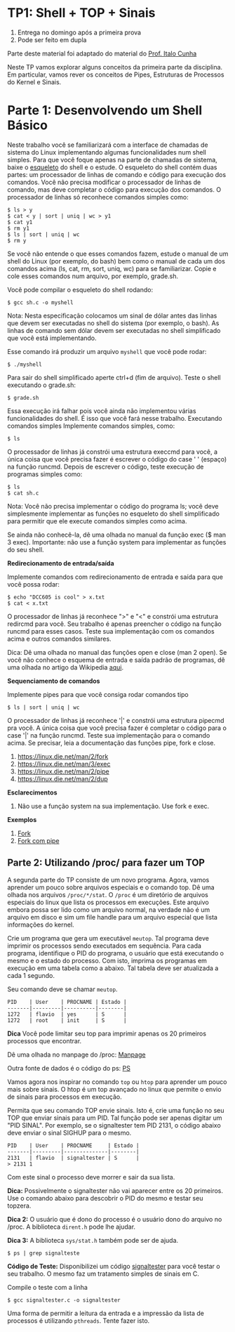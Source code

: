 # TP1: Shell + TOP + Sinais

  1. Entrega no domingo após a primeira prova
  1. Pode ser feito em dupla

Parte deste material foi adaptado do material do
[Prof. Italo Cunha](http://dcc.ufmg.br/~cunha)

Neste TP vamos explorar alguns conceitos da primeira parte da disciplina. Em
particular, vamos rever os conceitos de Pipes, Estruturas de Processos do
Kernel e Sinais.

# Parte 1: Desenvolvendo um Shell Básico

Neste trabalho você se familiarizará com a interface de chamadas de sistema do
Linux implementando algumas funcionalidades num shell simples. Para que você
foque apenas na parte de chamadas de sistema, baixe o
[esqueleto](https://gitlab.dcc.ufmg.br/cunha-dcc605/shell-assignment) do shell
e o estude. O esqueleto do shell contém duas partes: um processador de linhas
de comando e código para execução dos comandos. Você não precisa modificar o
processador de linhas de comando, mas deve completar o código para execução dos
comandos. O processador de linhas só reconhece comandos simples como:

```
$ ls > y
$ cat < y | sort | uniq | wc > y1
$ cat y1
$ rm y1
$ ls | sort | uniq | wc
$ rm y
```

Se você não entende o que esses comandos fazem, estude o manual de um shell do
Linux (por exemplo, do bash) bem como o manual de cada um dos comandos acima
(ls, cat, rm, sort, uniq, wc) para se familiarizar. Copie e cole esses comandos
num arquivo, por exemplo, grade.sh.

Você pode compilar o esqueleto do shell rodando:

```
$ gcc sh.c -o myshell
```

Nota: Nesta especificação colocamos um sinal de dólar antes das linhas que
devem ser executadas no shell do sistema (por exemplo, o bash). As linhas de
comando sem dólar devem ser executadas no shell simplificado que você está
implementando.

Esse comando irá produzir um arquivo `myshell` que você pode rodar:

```
$ ./myshell
```

Para sair do shell simplificado aperte ctrl+d (fim de arquivo). Teste o shell
executando o grade.sh:

```
$ grade.sh
```

Essa execução irá falhar pois você ainda não implementou várias funcionalidades
do shell. É isso que você fará nesse trabalho.  Executando comandos simples
Implemente comandos simples, como:

```
$ ls
```

O processador de linhas já constrói uma estrutura execcmd para você, a única
coisa que você precisa fazer é escrever o código do case ' ' (espaço) na função
runcmd. Depois de escrever o código, teste execução de programas simples como:

```
$ ls
$ cat sh.c
```

Nota: Você não precisa implementar o código do programa ls; você deve
simplesmente implementar as funções no esqueleto do shell simplificado para
permitir que ele execute comandos simples como acima.

Se ainda não conhecê-la, dê uma olhada no manual da função exec ($ man 3 exec).
Importante: não use a função system para implementar as funções do seu shell.

**Redirecionamento de entrada/saída**

Implemente comandos com redirecionamento de entrada e saída para que você possa
rodar:

```
$ echo "DCC605 is cool" > x.txt
$ cat < x.txt
```

O processador de linhas já reconhece ">" e "<" e constrói uma estrutura
redircmd para você. Seu trabalho é apenas preencher o código na função runcmd
para esses casos. Teste sua implementação com os comandos acima e outros
comandos similares.

Dica: Dê uma olhada no manual das funções open e close (man 2 open). Se você
não conhece o esquema de entrada e saída padrão de programas, dê uma olhada no
artigo da Wikipedia
[aqui](https://en.wikipedia.org/wiki/Standard_stream).

**Sequenciamento de comandos**

Implemente pipes para que você consiga rodar comandos tipo

```
$ ls | sort | uniq | wc
```

O processador de linhas já reconhece '|' e constrói uma estrutura pipecmd pra
você. A única coisa que você precisa fazer é completar o código para o case '|'
na função runcmd. Teste sua implementação para o comando acima. Se precisar,
leia a documentação das funções pipe, fork e close.

  1. https://linux.die.net/man/2/fork
  1. https://linux.die.net/man/3/exec
  1. https://linux.die.net/man/2/pipe
  1. https://linux.die.net/man/2/dup


**Esclarecimentos**

  1. Não use a função system na sua implementação. Use fork e exec.

**Exemplos**

  1. [Fork](../exemplos/02-Processos/fork/)
  1. [Fork com pipe](../exemplos/02-Processos/forkpipe/)

## Parte 2: Utilizando /proc/ para fazer um TOP

A segunda parte do TP consiste de um novo programa. Agora, vamos aprender um
pouco sobre arquivos especiais e o comando top. Dê uma olhada nos arquivos
`/proc/*/stat`.  O `/proc` é um diretório de arquivos especiais do linux que
lista os processos em execuções. Este arquivo embora possa ser lido como um
arquivo normal, na verdade não é um arquivo em disco e sim um file handle para
um arquivo especial que lista informações do kernel.

Crie um programa que gera um executável `meutop`. Tal programa deve imprimir os
processos sendo executados em sequência.  Para cada programa, identifique o PID
do programa, o usuário que está executando o mesmo e o estado do processo. Com
isto, imprima os programas em execução em uma tabela como a abaixo. Tal tabela
deve ser atualizada a cada 1 segundo.

Seu comando deve se chamar `meutop`.

```
PID    | User    | PROCNAME | Estado |
-------|---------|----------|--------|
1272   | flavio  | yes      | S      |
1272   | root    | init     | S      |
```

**Dica** Você pode limitar seu top para imprimir apenas os 20 primeiros
processos que encontrar.

Dê uma olhada no manpage do /proc:
[Manpage](http://man7.org/linux/man-pages/man5/proc.5.html)

Outra fonte de dados é o código do ps:
[PS](https://github.com/thlorenz/procps/blob/master/deps/procps/proc/readproc.c)

Vamos agora nos inspirar no comando `top` ou `htop` para aprender um pouco mais
sobre sinais. O htop é um top avançado no linux que permite o envio de sinais
para processos em execução.

Permita que seu comando TOP envie sinais. Isto é, crie uma função no seu TOP
que enviar sinais para um PID. Tal função pode ser apenas digitar um "PID
SINAL". Por exemplo, se o signaltester tem PID 2131, o código abaixo deve
enviar o sinal SIGHUP para o mesmo.

```
PID    | User    | PROCNAME     | Estado |
-------|---------|--------------|--------|
2131   | flavio  | signaltester | S      |
> 2131 1
```

Com este sinal o processo deve morrer e sair da sua lista.

**Dica:** Possivelmente o signaltester não vai aparecer entre os 20 primeiros.
Use o comando abaixo para descobrir o PID do mesmo e testar seu topzera.

**Dica 2:** O usuário que é dono do processo é o usuário dono do arquivo no /proc.
A biblioteca `dirent.h` pode lhe ajudar.

**Dica 3:** A biblioteca `sys/stat.h` também pode ser de ajuda.

```
$ ps | grep signalteste
```

**Código de Teste:** Disponibilizei um código
[signaltester](https://github.com/flaviovdf/SO-2017-2/blob/master/tp1/signaltester/tester.c)
para você testar o seu trabalho. O mesmo faz um tratamento simples de sinais em
C.

Compile o teste com a linha

```
$ gcc signaltester.c -o signaltester
```

Uma forma de permitir a leitura da entrada e a impressão da lista de processos
é utilizando `pthreads`. Tente fazer isto.
